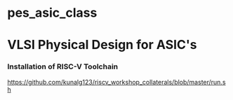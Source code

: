 # pes_asic_class
# VLSI Physical Design for ASIC's
### Installation of RISC-V Toolchain

https://github.com/kunalg123/riscv_workshop_collaterals/blob/master/run.sh

